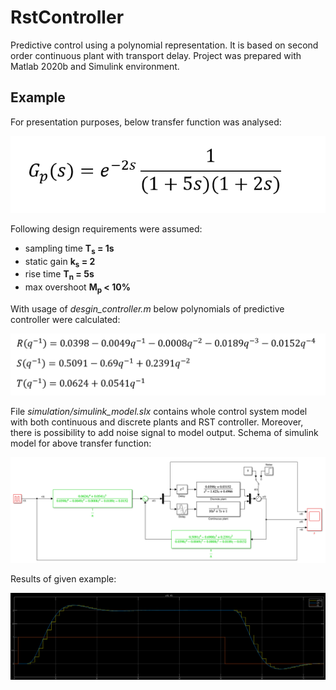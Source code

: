 # RstController
Predictive control using a polynomial representation. It is based on second order continuous plant with transport delay.
Project was prepared with Matlab 2020b and Simulink environment. 

## Example
For presentation purposes, below transfer function was analysed:
<p align="center">
  <img src="img/transfer_fcn.PNG">
</p>

Following design requirements were assumed:
 - sampling time **T<sub>s</sub> = 1s**
 - static gain **k<sub>s</sub> = 2**
 - rise time **T<sub>n</sub> = 5s**
 - max overshoot **M<sub>p</sub> < 10%**

With usage of *desgin_controller.m* below polynomials of predictive controller were calculated:
<p align="center">
  <img src="img/rst_polynomials.PNG">
</p>

File *simulation/simulink_model.slx* contains whole control system model with both continuous and discrete plants and RST controller. Moreover, there is possibility to add noise signal to model output. Schema of simulink model for above transfer function:
<p align="center">
  <img src="img/simulink_model.PNG">
</p>

Results of given example:
<p align="center">
  <img src="img/results.PNG">
</p>
